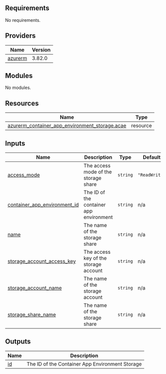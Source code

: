<!-- BEGIN_TF_DOCS -->
## Requirements

No requirements.

## Providers

| Name | Version |
|------|---------|
| <a name="provider_azurerm"></a> [azurerm](#provider\_azurerm) | 3.82.0 |

## Modules

No modules.

## Resources

| Name | Type |
|------|------|
| [azurerm_container_app_environment_storage.acae](https://registry.terraform.io/providers/hashicorp/azurerm/latest/docs/resources/container_app_environment_storage) | resource |

## Inputs

| Name | Description | Type | Default | Required |
|------|-------------|------|---------|:--------:|
| <a name="input_access_mode"></a> [access\_mode](#input\_access\_mode) | The access mode of the storage share | `string` | `"ReadWrite"` | no |
| <a name="input_container_app_environment_id"></a> [container\_app\_environment\_id](#input\_container\_app\_environment\_id) | The ID of the container app environment | `string` | n/a | yes |
| <a name="input_name"></a> [name](#input\_name) | The name of the storage share | `string` | n/a | yes |
| <a name="input_storage_account_access_key"></a> [storage\_account\_access\_key](#input\_storage\_account\_access\_key) | The access key of the storage account | `string` | n/a | yes |
| <a name="input_storage_account_name"></a> [storage\_account\_name](#input\_storage\_account\_name) | The name of the storage account | `string` | n/a | yes |
| <a name="input_storage_share_name"></a> [storage\_share\_name](#input\_storage\_share\_name) | The name of the storage share | `string` | n/a | yes |

## Outputs

| Name | Description |
|------|-------------|
| <a name="output_id"></a> [id](#output\_id) | The ID of the Container App Environment Storage |
<!-- END_TF_DOCS -->